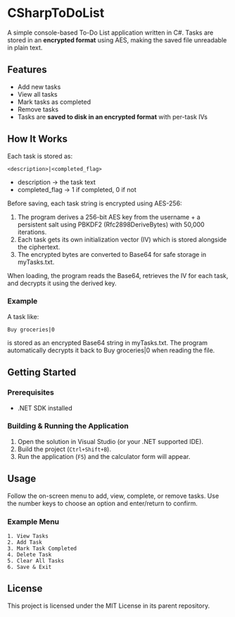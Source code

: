 # CSharpToDoList

A simple console-based To-Do List application written in C#.
Tasks are stored in an **encrypted format** using AES, making the saved file unreadable in plain text.

## Features

* Add new tasks
* View all tasks
* Mark tasks as completed
* Remove tasks
* Tasks are **saved to disk in an encrypted format** with per-task IVs

## How It Works

Each task is stored as:

```
<description>|<completed_flag>
```

* description -> the task text
* completed\_flag -> 1 if completed, 0 if not

Before saving, each task string is encrypted using AES-256:

1. The program derives a 256-bit AES key from the username + a persistent salt using PBKDF2 (Rfc2898DeriveBytes) with 50,000 iterations.
2. Each task gets its own initialization vector (IV) which is stored alongside the ciphertext.
3. The encrypted bytes are converted to Base64 for safe storage in myTasks.txt.

When loading, the program reads the Base64, retrieves the IV for each task, and decrypts it using the derived key.

### Example

A task like:

```
Buy groceries|0
```

is stored as an encrypted Base64 string in myTasks.txt. The program automatically decrypts it back to Buy groceries|0 when reading the file.

## Getting Started

### Prerequisites

* .NET SDK installed

### Building & Running the Application

1. Open the solution in Visual Studio (or your .NET supported IDE).
2. Build the project (`Ctrl+Shift+B`).
3. Run the application (`F5`) and the calculator form will appear.

## Usage

Follow the on-screen menu to add, view, complete, or remove tasks. Use the number keys to choose an option and enter/return to confirm.

### Example Menu

```
1. View Tasks
2. Add Task
3. Mark Task Completed
4. Delete Task
5. Clear All Tasks
6. Save & Exit
```

## License

This project is licensed under the MIT License in its parent repository.
